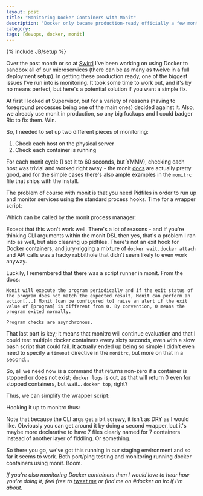 ```yaml
---
layout: post
title: "Monitoring Docker Containers with Monit"
description: "Docker only became production-ready officially a few months ago, but monitoring is a big issue. Here's what we're doing at Swirrl."
category: 
tags: [devops, docker, monit]
---
```

{% include JB/setup %}

Over the past month or so at [Swirrl](http://www.swirrl.com) I've been working on using Docker to sandbox all of our microservices (there can be as many as twelve in a full deployment setup). In getting these production ready, one of the biggest issues I've run into is monitoring. It took some time to work out, and it's by no means perfect, but here's a potential solution if you want a simple fix. 

At first I looked at Supervisor, but for a variety of reasons (having to foreground processes being one of the main ones) decided against it. Also, we already use monit in production, so any big fuckups and I could badger Ric to fix them. Win. 

So, I needed to set up two different pieces of monitoring: 

1. Check each host on the physical server
2. Check each container is running

For each monit cycle (I set it to 60 seconds, but YMMV), checking each host was trivial and worked right away - the monit [docs](https://mmonit.com/monit/documentation/) are actually pretty good, and for the simple cases there's also ample examples in the `monitrc` file that ships with the install.

The problem of course with monit is that you need Pidfiles in order to run up and monitor services using the standard process hooks. Time for a wrapper script:

<script src="https://gist.github.com/the-frey/742e47bcefc0258ee414.js"></script>

Which can be called by the monit process manager: 

<script src="https://gist.github.com/the-frey/466a53a6d1fc926dbd4f.js"></script>

Except that this won't work well. There's a lot of reasons - and if you're thinking CLI arguments within the monit DSL then yes, that's a problem I ran into as well, but also cleaning up pidfiles. There's not an exit hook for Docker containers, and jury-rigging a mixture of `docker wait`, `docker attach` and API calls was a hacky rabbithole that didn't seem likely to even work anyway. 

Luckily, I remembered that there was a script runner in monit. From the docs: 

    Monit will execute the program periodically and if the exit status of the program does not match the expected result, Monit can perform an action[...] Monit [can be configured to] raise an alert if the exit value of [program] is different from 0. By convention, 0 means the program exited normally.

    Program checks are asynchronous.

That last part is key; it means that monitrc will continue evaluation and that I could test multiple docker containers every sixty seconds, even with a slow bash script that could fail. It actually ended up being so simple I didn't even need to specify a `timeout` directive in the `monitrc`, but more on that in a second... 

So, all we need now is a command that returns non-zero if a container is stopped or does not exist; `docker logs` is out, as that will return 0 even for stopped containers, but wait... `docker top`, right? 

Thus, we can simplify the wrapper script: 

<script src="https://gist.github.com/the-frey/a1e87ce77e0cff72f2be.js"></script>

Hooking it up to monitrc thus:

<script src="https://gist.github.com/the-frey/3a6f826ec89d3bca3037.js"></script>

Note that because the CLI args get a bit screwy, it isn't as DRY as I would like. Obviously you can get around it by doing a second wrapper, but it's maybe more declarative to have 7 files clearly named for 7 containers instead of another layer of fiddling. Or something. 

So there you go, we've got this running in our staging environment and so far it seems to work. Both port/ping testing and monitoring running docker containers using monit. Boom. 

*If you're also monitoring Docker containers then I would love to hear how you're doing it, feel free to [tweet me](https://www.twitter.com/hipsters_unite) or find me on #docker on irc if I'm about.*

